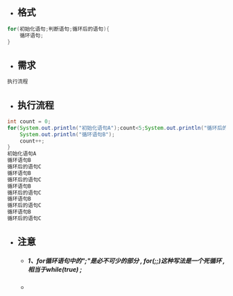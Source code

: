 * ## 格式

```java
for(初始化语句;判断语句;循环后的语句){
    循环语句;
}
```

* ## 需求

```java
执行流程
```

* ## 执行流程

```java
int count = 0;
for(System.out.println("初始化语句A");count<5;System.out.println("循环后的语句C")){
	System.out.println("循环语句B");
	count++;
}
初始化语句A
循环语句B
循环后的语句C
循环语句B
循环后的语句C
循环语句B
循环后的语句C
循环语句B
循环后的语句C
循环语句B
循环后的语句C
```

* ## 注意

  * ##### 1、for循环语句中的";"是必不可少的部分 , for\(;;\)这种写法是一个死循环 , 相当于while\(true\) ;
  * ##### 



